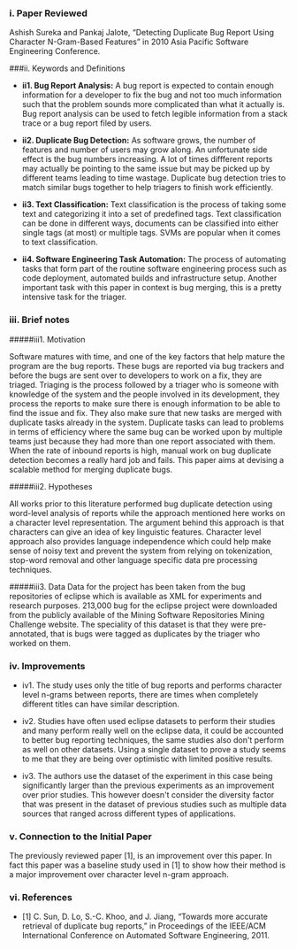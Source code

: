 ### i. Paper Reviewed
Ashish Sureka and Pankaj Jalote, “Detecting Duplicate Bug Report Using Character N-Gram-Based Features” in 2010 Asia Pacific Software Engineering Conference.

###ii. Keywords and Definitions  
* **ii1. Bug Report Analysis:** A bug report is expected to contain enough information for a developer to fix the bug and not too much information such that the problem sounds more complicated than what it actually is. Bug report analysis can be used to fetch legible information from a stack trace or a bug report filed by users.


* **ii2. Duplicate Bug Detection:** As software grows, the number of features and number of users may grow along. An unfortunate side effect is the bug numbers increasing. A lot of times diffferent reports may actually be pointing to the same issue but may be picked up by different teams leading to time wastage. Duplicate bug detection tries to match similar bugs together to help triagers to finish work efficiently.

* **ii3. Text Classification:** Text classification is the process of taking some text and categorizing it into a set of predefined tags. Text classification can be done in different ways, documents can be classified into either single tags (at most) or multiple tags. SVMs are popular when it comes to text classification.


* **ii4. Software Engineering Task Automation:** The process of automating tasks that form part of the routine software engineering process such as code deployment, automated builds and infrastructure setup. Another important task with this paper in context is bug merging, this is a pretty intensive task for the triager.

### iii. Brief notes  
#####iii1. Motivation

Software matures with time, and one of the key factors that help mature the program are the bug reports. These bugs are reported via bug trackers and before the bugs are sent over to developers to work on a fix, they are triaged. Triaging is the process followed by a triager who is someone with knowledge of the system and the people involved in its development, they process the reports to make sure there is enough information to be able to find the issue and fix. They also make sure that new tasks are merged with duplicate tasks already in the system. Duplicate tasks can lead to problems in terms of efficiency where the same bug can be worked upon by multiple teams just because they had more than one report associated with them. When the rate of inbound reports is high, manual work on bug duplicate detection becomes a really hard job and fails. This paper aims at devising a scalable method for merging duplicate bugs.

#####iii2. Hypotheses

All works prior to this literature performed bug duplicate detection using word-level analysis of reports while the approach mentioned here works on a character level representation. The argument behind this approach is that characters can give an idea of key linguistic features. Character level approach also provides language independence which could help make sense of noisy text and prevent the system from relying on tokenization, stop-word removal and other language specific data pre processing techniques.


#####iii3. Data
Data for the project has been taken from the bug repositories of eclipse which is available as XML for experiments and research purposes. 213,000 bug for the eclipse project were downloaded from the publicly available of the Mining Software Repositories Mining Challenge website. The speciality of this dataset is that they were pre-annotated, that is bugs were tagged as duplicates by the triager who worked on them.


### iv. Improvements  
* iv1. The study uses only the title of bug reports and performs character level n-grams between reports, there are times when completely different titles can have similar description.

* iv2. Studies have often used eclipse datasets to perform their studies and many perform really well on the eclipse data, it could be accounted to better bug reporting techniques, the same studies also don't perform as well on other datasets. Using a single dataset to prove a study seems to me that they are being over optimistic with limited positive results.

* iv3. The authors use the dataset of the experiment in this case being significantly larger than the previous experiments as an improvement over prior studies. This however doesn't consider the diversity factor that was present in the dataset of previous studies such as multiple data sources that ranged across different types of applications.

### v. Connection to the Initial Paper
The previously reviewed paper [1], is an improvement over this paper. In fact this paper was a baseline study used in [1] to show how their method is a major improvement over character level n-gram approach.

### vi. References
* [1] C. Sun, D. Lo, S.-C. Khoo, and J. Jiang, “Towards more accurate retrieval of duplicate bug reports,” in Proceedings of the IEEE/ACM International Conference on Automated Software Engineering, 2011.
